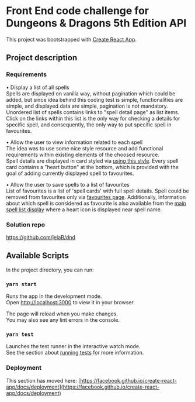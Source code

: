 # Front End code challenge for Dungeons & Dragons 5th Edition API

This project was bootstrapped with [Create React App](https://github.com/facebook/create-react-app).

## Project description

### Requirements
• Display a list of all spells \
Spells are displayed on vanilla way, without pagination which could be added, but since idea behind this coding test is simple, functionalities are simple, and displayed data are simple, pagination is not mandatory.
Unordered list of spells contains links to "spell detail page" as list items. Click on the links within this list is the only way for checking a details for specific spell, and consequently, the only way to put specific spell in favourites.

• Allow the user to view information related to each spell \
The idea was to use some nice style resource and add functional requirements within existing elements of the choosed resource.\
Spell details are displayed in card styled via [using this style](https://codeburst.io/make-a-magic-the-gathering-card-in-css-5e4e06a5e604).
Every spell card contains a "heart button" at the bottom, which is provided with the goal of adding currently displayed spell to favourites.

• Allow the user to save spells to a list of favourites \
List of favourites is a list of 'spell cards' with full spell details. Spell could be removed from favourites only via [favourites page](http://localhost:3000/favs). 
Additionally, information about which spell is considered as favourite is also available from the [main spell list display](http://localhost:3000/spells) where a heart icon is displayed near spell name.

### Solution repo
https://github.com/jelaB/dnd

## Available Scripts

In the project directory, you can run:

### `yarn start`

Runs the app in the development mode.\
Open [http://localhost:3000](http://localhost:3000) to view it in your browser.

The page will reload when you make changes.\
You may also see any lint errors in the console.

### `yarn test`

Launches the test runner in the interactive watch mode.\
See the section about [running tests](https://facebook.github.io/create-react-app/docs/running-tests) for more information.



### Deployment

This section has moved here: [https://facebook.github.io/create-react-app/docs/deployment](https://facebook.github.io/create-react-app/docs/deployment)

